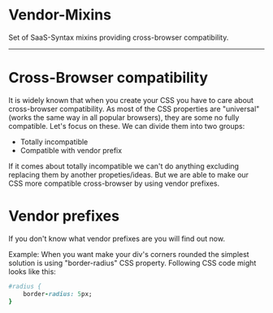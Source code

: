 # Vendor-Mixins
Set of SaaS-Syntax mixins providing cross-browser compatibility.
***

# Cross-Browser compatibility
It is widely known that when you create your CSS you have to care about cross-browser compatibility.
As most of the CSS properties are "universal" (works the same way in all popular browsers), they are some no fully compatible.
Let's focus on these. 
We can divide them into two groups:
- Totally incompatible
- Compatible with vendor prefix

If it comes about totally incompatible we can't do anything excluding replacing them by another propeties/ideas.
But we are able to make our CSS more compatible cross-browser by using vendor prefixes.

# Vendor prefixes
If you don't know what vendor prefixes are you will find out now.

Example:
When you want make your div's corners rounded the simplest solution is using "border-radius" CSS property.
Following CSS code might looks like this:

```ruby
#radius {
    border-radius: 5px;
}
```
